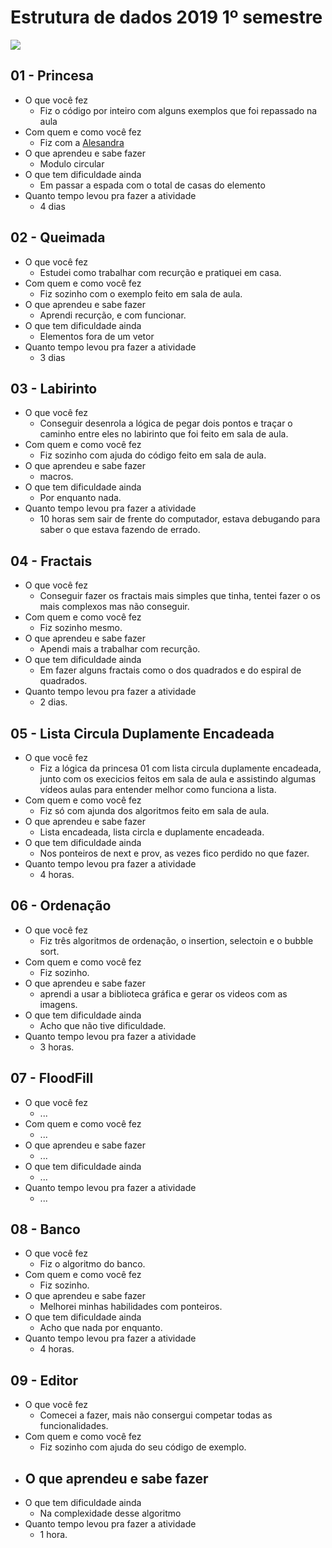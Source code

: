 # Estrutura de dados 2019 1º semestre

![](https://avatars1.githubusercontent.com/u/26174031?s=400&v=4)

## 01 - Princesa

- O que você fez
    - Fiz o código por inteiro com alguns exemplos que foi repassado na aula
- Com quem e como você fez
    - Fiz com a [Alesandra](https://github.com/alessandraoli18/ed-2019-s1)
- O que aprendeu e sabe fazer
    - Modulo circular
- O que tem dificuldade ainda
    - Em passar a espada com o total de casas do elemento
- Quanto tempo levou pra fazer a atividade
    - 4 dias

## 02 - Queimada

- O que você fez
    - Estudei como trabalhar com recurção e pratiquei em casa.
- Com quem e como você fez
    - Fiz sozinho com o exemplo feito em sala de aula.
- O que aprendeu e sabe fazer
    - Aprendi recurção, e com funcionar.
- O que tem dificuldade ainda
    - Elementos fora de um vetor
- Quanto tempo levou pra fazer a atividade
    - 3 dias

## 03 - Labirinto

- O que você fez
    - Conseguir desenrola a lógica de pegar dois pontos e traçar o caminho entre eles no labirinto que foi feito em sala de aula.
- Com quem e como você fez
    - Fiz sozinho com ajuda do código feito em sala de aula.
- O que aprendeu e sabe fazer
    - macros.
- O que tem dificuldade ainda
    - Por enquanto nada.
- Quanto tempo levou pra fazer a atividade
    - 10 horas sem sair de frente do computador, estava debugando para saber o que estava fazendo de errado.

## 04 - Fractais

- O que você fez
    - Conseguir fazer os fractais mais simples que tinha, tentei fazer o os mais complexos mas não conseguir.
- Com quem e como você fez
    - Fiz sozinho mesmo.
- O que aprendeu e sabe fazer
    - Apendi mais a trabalhar com recurção.
- O que tem dificuldade ainda
    - Em fazer alguns fractais como o dos quadrados e do espiral de quadrados.
- Quanto tempo levou pra fazer a atividade
    - 2 dias.

## 05 - Lista Circula Duplamente Encadeada

- O que você fez
    - Fiz a lógica da princesa 01 com lista circula duplamente encadeada, junto com os execicios feitos em sala de aula e assistindo algumas vídeos aulas para entender melhor como funciona a lista.
- Com quem e como você fez
    - Fiz só com ajunda dos algoritmos feito em sala de aula.
- O que aprendeu e sabe fazer
    - Lista encadeada, lista circla e duplamente encadeada.
- O que tem dificuldade ainda
    - Nos ponteiros de next e prov, as vezes fico perdido no que fazer.
- Quanto tempo levou pra fazer a atividade
    - 4 horas.

## 06 - Ordenação

- O que você fez
    - Fiz três algoritmos de ordenação, o insertion, selectoin e o bubble sort.
- Com quem e como você fez
    - Fiz sozinho.
- O que aprendeu e sabe fazer
    - aprendi a usar a biblioteca gráfica e gerar os videos com as imagens.
- O que tem dificuldade ainda
    - Acho que não tive dificuldade.
- Quanto tempo levou pra fazer a atividade
    - 3 horas.

## 07 - FloodFill

- O que você fez
    - ...
- Com quem e como você fez
    - ...
- O que aprendeu e sabe fazer
    - ...
- O que tem dificuldade ainda
    - ...
- Quanto tempo levou pra fazer a atividade
    - ...

## 08 - Banco

- O que você fez
    - Fiz o algoritmo do banco.
- Com quem e como você fez
    - Fiz sozinho.
- O que aprendeu e sabe fazer
    - Melhorei minhas habilidades com ponteiros.
- O que tem dificuldade ainda
    - Acho que nada por enquanto.
- Quanto tempo levou pra fazer a atividade
    - 4 horas.

## 09 - Editor

- O que você fez
    - Comecei a fazer, mais não consergui competar todas as funcionalidades.
- Com quem e como você fez
    - Fiz sozinho com ajuda do seu código de exemplo.
- O que aprendeu e sabe fazer
    - 
- O que tem dificuldade ainda
    - Na complexidade desse algoritmo
- Quanto tempo levou pra fazer a atividade
    - 1 hora.